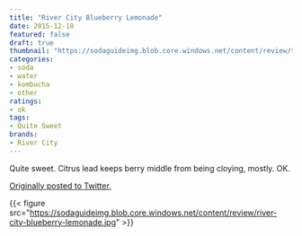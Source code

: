 ```yaml
---
title: "River City Blueberry Lemonade"
date: 2015-12-10
featured: false
draft: true
thumbnail: "https://sodaguideimg.blob.core.windows.net/content/review/thumbs/river-city-blueberry-lemonade.jpg"
categories:
- soda
- water
- kombucha
- other
ratings:
- ok
tags:
- Quite Sweet
brands:
- River City
---
```


Quite sweet. Citrus lead keeps berry middle from being cloying, mostly. OK.

[Originally posted to Twitter.](https://twitter.com/Cavorter/status/675047741693759488)

{{< figure src="https://sodaguideimg.blob.core.windows.net/content/review/river-city-blueberry-lemonade.jpg" >}}


